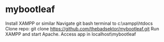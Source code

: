 # mybootleaf

Install XAMPP or similar
Navigate git bash terminal to c:\xampp\htdocs
Clone repo: git clone https://github.com/thebadsektor/mybootleaf.git
Run XAMPP and start Apache.
Access app in localhost\mybootleaf
